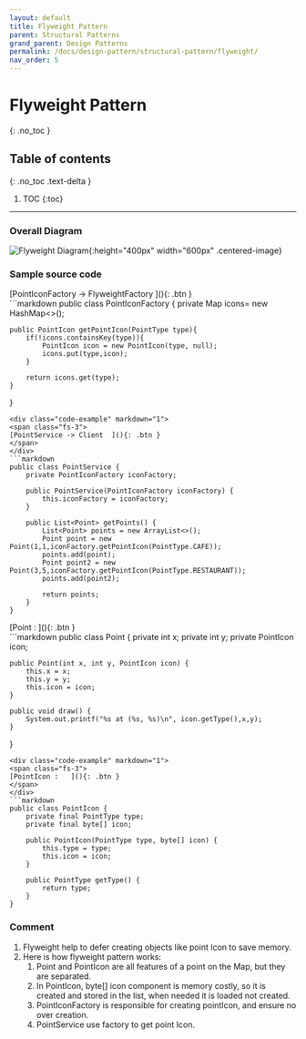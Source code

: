 ```yaml
---
layout: default
title: Flyweight Pattern
parent: Structural Patterns
grand_parent: Design Patterns
permalink: /docs/design-pattern/structural-pattern/flyweight/
nav_order: 5
---
```


# Flyweight Pattern
{: .no_toc }

## Table of contents
{: .no_toc .text-delta }

1. TOC
{:toc}

---

### Overall Diagram

![Flyweight Diagram](../../resource/flyweight_diagram.png){:height="400px" width="600px" .centered-image}

### Sample source code

<div class="code-example" markdown="1">
<span class="fs-3">
[PointIconFactory -> FlyweightFactory  ](){: .btn }
</span>
</div>
```markdown
public class PointIconFactory {
    private Map<PointType,PointIcon> icons= new HashMap<>();

    public PointIcon getPointIcon(PointType type){
        if(!icons.containsKey(type)){
            PointIcon icon = new PointIcon(type, null);
            icons.put(type,icon);
        }

        return icons.get(type);
    }

}
```
<div class="code-example" markdown="1">
<span class="fs-3">
[PointService -> Client  ](){: .btn }
</span>
</div>
```markdown
public class PointService {
    private PointIconFactory iconFactory;

    public PointService(PointIconFactory iconFactory) {
        this.iconFactory = iconFactory;
    }

    public List<Point> getPoints() {
        List<Point> points = new ArrayList<>();
        Point point = new Point(1,1,iconFactory.getPointIcon(PointType.CAFE));
        points.add(point);
        Point point2 = new Point(3,5,iconFactory.getPointIcon(PointType.RESTAURANT));
        points.add(point2);

        return points;
    }
}
```
<div class="code-example" markdown="1">
<span class="fs-3">
[Point :   ](){: .btn }
</span>
</div>
```markdown
public class Point {
    private int x;
    private int y;
    private PointIcon icon;

    public Point(int x, int y, PointIcon icon) {
        this.x = x;
        this.y = y;
        this.icon = icon;
    }

    public void draw() {
        System.out.printf("%s at (%s, %s)\n", icon.getType(),x,y);
    }
}
```
<div class="code-example" markdown="1">
<span class="fs-3">
[PointIcon :   ](){: .btn }
</span>
</div>
```markdown
public class PointIcon {
    private final PointType type;
    private final byte[] icon;

    public PointIcon(PointType type, byte[] icon) {
        this.type = type;
        this.icon = icon;
    }

    public PointType getType() {
        return type;
    }
}
```


### Comment
1. Flyweight help to defer creating objects like point Icon to save memory.
2. Here is how flyweight pattern works: 
    1. Point and PointIcon are all features of a point on the Map, but they are separated. 
    2. In PointIcon, byte[] icon component is memory costly, so it is created and stored in the list, when needed it is loaded not created.
    3. PointIconFactory is responsible for creating pointIcon, and ensure no over creation. 
    4. PointService use factory to get point Icon.
